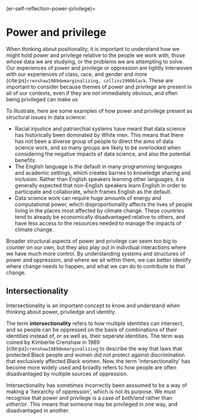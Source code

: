 (er-self-reflection-power-privilege)= 
# Power and privilege

When thinking about positionality, it is important to understand how we might hold power and privilege relative to the people we work with, those whose data we are studying, or the problems we are attempting to solve. 
Our experiences of power and privilege or oppression are tightly interwoven with our experiences of class, race, and gender and more {cite:ps}`crenshaw1989demarginalizing, collins1990black`. These are important to consider because themes of power and privilege are present in all of our contexts, even if they are not immediately obvious, and often being privileged can make us 

To illustrate, here are some examples of how power and privilege present as structural issues in data science:  
<!-- Welcome more examples here! -->
- Racial injustice and patriarchial systems have meant that data science has historically been dominated by White men. This means that there has not been a diverse group of people to direct the aims of data science work, and so many groups are likely to be overlooked when considering the negative impacts of data science, and also the potential benefits. 
- The English language is the default in many programming languages and academic settings, which creates barries to knowledge sharing and inclusion. Rather than English speakers learning other languages, it is generally expected that non-English speakers learn English in order to participate and collaborate, which frames English as the default. 
- Data science work can require huge amounts of energy and computational power, which disproportionality affects the lives of people living in the places most affected by climate change. These countries tend to already be economically disadvantaged relative to others, and have less access to the resources needed to manage the impacts of climate change. 

Broader structural aspects of power and privilege can seem too big to counter on our own, but they also play out in indivdiual interactions where we have much more control. 
By understanding systems and structures of power and oppression, and where we sit within them, we can better identify where change needs to happen, and what we can do to contribute to that change. 

## Intersectionality 

Intersectionality is an important concept to know and understand when thinking about power, priviledge and identity. 

The term **intersectionality** refers to how multiple identities can intersect, and so people can be oppressed on the basis of combinations of their identities instead of, or as well as, their seperate identities. The term was coined by Kimberlie Crenshaw in 1989 {cite:ps}`crenshaw1989demarginalizing` to describe the way that laws that protected Black people and women did not protect against discrimination that exclusively affected Black women. 
Now, the term 'intersectionality' has become more widely used and broadly refers to how people are often disadvantaged by multiple sources of oppression. 

Intersectionality has sometimes incorrectly been asssumed to be a way of making a 'heirarchy of oppression', which is not its purpose. We must recognise that power and privilege is a case of _both/and_ rather than _either/or_. 
This means that someone may be privileged in one way, and disadvantaged in another.
